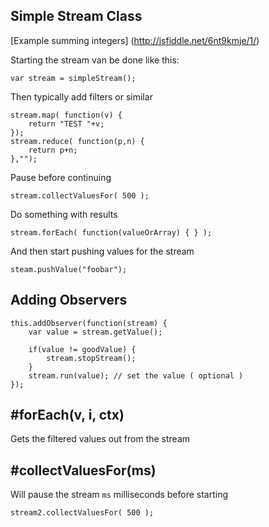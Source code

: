 Simple Stream Class
-------------------

[Example summing integers] (http://jsfiddle.net/6nt9kmje/1/)

Starting the stream van be done like this:

```
var stream = simpleStream();
```

Then typically add filters or similar
```
stream.map( function(v) {
    return "TEST "+v; 
});
stream.reduce( function(p,n) {
    return p+n;
},"");

```
Pause before continuing

```
stream.collectValuesFor( 500 );
```

Do something with results

```
stream.forEach( function(valueOrArray) { } );
```

And then start pushing values for the stream

```
steam.pushValue("foobar");
```

Adding Observers
----------------

```
this.addObserver(function(stream) {
    var value = stream.getValue();
    
    if(value != goodValue) {
        stream.stopStream();
    }
    stream.run(value); // set the value ( optional )
}); 
```

#forEach(v, i, ctx)
--------------------

Gets the filtered values out from the stream


#collectValuesFor(ms)
--------------------

Will pause the stream  `ms` milliseconds before starting
```
stream2.collectValuesFor( 500 );
```
